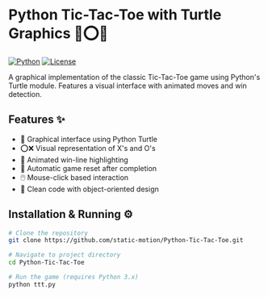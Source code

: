 # Python Tic-Tac-Toe with Turtle Graphics 🐢⭕❌

[![Python](https://img.shields.io/badge/python-3.x-blue)](https://www.python.org/)
[![License](https://img.shields.io/badge/license-MIT-green)](LICENSE)

A graphical implementation of the classic Tic-Tac-Toe game using Python's Turtle module. Features a visual interface with animated moves and win detection.

## Features ✨
- 🎨 Graphical interface using Python Turtle
- ⭕❌ Visual representation of X's and O's
- 🔴 Animated win-line highlighting
- 🔄 Automatic game reset after completion
- 🖱️ Mouse-click based interaction
- 📝 Clean code with object-oriented design

## Installation & Running ⚙️
```bash
# Clone the repository
git clone https://github.com/static-motion/Python-Tic-Tac-Toe.git

# Navigate to project directory
cd Python-Tic-Tac-Toe

# Run the game (requires Python 3.x)
python ttt.py
